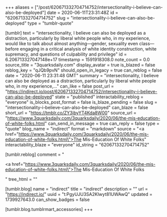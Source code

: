 +++
aliases = ["/post/620671332704714752/intersectionality-i-believe-can-also-be-deployed"]
date = 2020-06-11T23:31:48Z
id = "620671332704714752"
slug = "intersectionality-i-believe-can-also-be-deployed"
type = "tumblr-quote"

[tumblr]
text = "intersectionality, I believe can also be deployed as a distraction, particularly by liberal white people who, in my experience, would like to talk about almost anything—gender, sexuality even class—before engaging in a critical analysis of white identity construction, white supremacy, and questions of culpability and privilege"
id = 6.206713327047148e+17
timestamp = 1591918308.0
note_count = 0.0
source_title = "3quarksdaily.com"
display_avatar = true
is_blazed = false
reblog_key = "qJQb9pvN"
should_open_in_legacy = true
can_reblog = false
date = "2020-06-11 23:31:48 GMT"
summary = "intersectionality, I believe can also be deployed as a distraction, particularly by liberal white people who, in my experience,..."
can_like = false
post_url = "https://indirect.io/post/620671332704714752/intersectionality-i-believe-can-also-be-deployed"
state = "published"
interactability_reblog = "everyone"
is_blocks_post_format = false
is_blaze_pending = false
slug = "intersectionality-i-believe-can-also-be-deployed"
can_blaze = false
short_url = "https://tmblr.co/ZY3jbyYT4Kda8W00"
source_url = "https://www.3quarksdaily.com/3quarksdaily/2020/06/the-mis-education-of-white-folks.html"
can_send_in_message = true
can_reply = false
type = "quote"
blog_name = "indirect"
format = "markdown"
source = "<a href=\"https://www.3quarksdaily.com/3quarksdaily/2020/06/the-mis-education-of-white-folks.html\">The Mis-Education Of White Folks</a>"
interactability_blaze = "everyone"
id_string = "620671332704714752"

[tumblr.reblog]
comment = "<p><a href=\"https://www.3quarksdaily.com/3quarksdaily/2020/06/the-mis-education-of-white-folks.html\">The Mis-Education Of White Folks</a></p>"
tree_html = ""

[tumblr.blog]
name = "indirect"
title = "indirect"
description = ""
url = "https://indirect.io/"
uuid = "t:PgyUJU3SA2Klwyt81UWAwQ"
updated = 1739927643.0
can_show_badges = false

[tumblr.blog.tumblrmart_accessories]
+++
